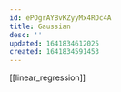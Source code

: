 ```yaml
---
id: ePOgrAYBvKZyyMx4ROc4A
title: Gaussian
desc: ''
updated: 1641834612025
created: 1641834591453
---
```

[[linear_regression]]
